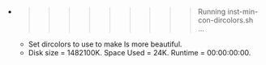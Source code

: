 * >>>>>>>>> Running inst-min-con-dircolors.sh ...
  * Set dircolors to use  to make ls more beautiful.
  * Disk size = 1482100K. Space Used = 24K. Runtime = 00:00:00:00.
